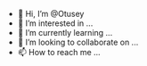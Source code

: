 - 👋 Hi, I’m @Otusey
- 👀 I’m interested in ...
- 🌱 I’m currently learning ...
- 💞️ I’m looking to collaborate on ...
- 📫 How to reach me ...

<!---
Otusey/Otusey is a ✨ special ✨ repository because its `README.md` (this file) appears on your GitHub profile.
You can click the Preview link to take a look at your changes.
--->
